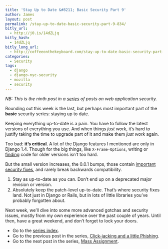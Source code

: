 ```yaml
---
title: 'Stay Up to Date &#8211; Basic Security Part 9'
author: James
layout: post
permalink: /stay-up-to-date-basic-security-part-9-834/
bitly_url:
  - http://j0.is/14dZLjq
bitly_hash:
  - 14dZLjq
bitly_long_url:
  - http://coffeeonthekeyboard.com/stay-up-to-date-basic-security-part-9-834/
categories:
  - Security
tags:
  - django
  - django-nyc-security
  - mozilla
  - security
---
```

*NB: This is the ninth post in a [series][1] of posts on web application security.*

Rounding out this week is the last, but perhaps most important part of the **basic** security series: staying up to date.

Keeping everything up-to-date is a pain. You have to follow the latest versions of everything you use. And when things *just work*, it&#8217;s hard to justify taking the time to upgrade part of it and make them *just work* again.

Too bad: **it&#8217;s critical**. A lot of the Django features I mentioned are only in Django 1.4. Though for the big things, like `X-Frame-Options`, writing or [finding][2] code for older versions isn&#8217;t too hard.

But the small version increases, the 0.0.1 bumps, those contain [important][3] [security fixes][4], and rarely break backwards compatibility.

  1. Stay as up-to-date as you can. Don&#8217;t end up on a deprecated major revision or version.
  2. Absolutely keep the patch-level up-to-date. That&#8217;s where security fixes land. Not just in Django or Rails, but in lots of little libraries you&#8217;ve probably forgotten about.

Next week, we&#8217;ll dive into some more advanced gotchas and security issues, mostly from my own experience over the past couple of years. Until then, have a great weekend, and don&#8217;t forget to lock your doors.

  * Go to the [series index][5].
  * Go to the previous post in the series, [Click-jacking and a little Phishing][6].
  * Go to the next post in the series, [Mass Assignment][7].

 [1]: http://coffeeonthekeyboard.com/best-basic-security-practices-especially-with-django-697/
 [2]: https://github.com/jsocol/commonware/blob/master/commonware/response/middleware.py#L21
 [3]: https://www.djangoproject.com/weblog/2011/sep/09/security-releases-issued/
 [4]: http://weblog.rubyonrails.org/2012/3/30/ann-rails-3-2-3-has-been-released/
 [5]: http://coffeeonthekeyboard.com/best-basic-security-practices-especially-with-django-697/ "Best Basic Security Practices (Especially with Django)"
 [6]: http://coffeeonthekeyboard.com/click-jacking-and-a-little-phishing-basic-security-part-8-824/
 [7]: http://coffeeonthekeyboard.com/mass-assignment-security-part-10-855/ "Mass Assignment – Security Part 10"